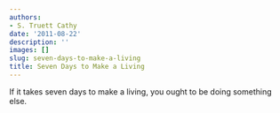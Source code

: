 ```yaml
---
authors:
- S. Truett Cathy
date: '2011-08-22'
description: ''
images: []
slug: seven-days-to-make-a-living
title: Seven Days to Make a Living
---
```


If it takes seven days to make a living, you ought to be doing something else.